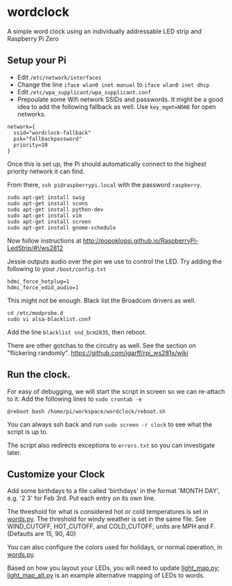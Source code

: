 # wordclock
A simple word clock using an individually addressable LED strip and Raspberry Pi Zero

## Setup your Pi

- Edit `/etc/network/interfaces`
- Change the line `iface wlan0 inet manual` to `iface wlan0 inet dhcp`
- Edit `/etc/wpa_supplicant/wpa_supplicant.conf`
- Prepoulate some Wifi network SSIDs and passwords. It might be a good idea to add the following fallback as well. Use `key_mgmt=NONE` for open networks.
```
network={
  ssid="wordclock-fallback"
  psk="fallbackpassword"
  priority=10
}
```

Once this is set up, the Pi should automatically connect to the highest priority network it can find.

From there, `ssh pi@raspberrypi.local` with the password `raspberry`.

```
sudo apt-get install swig
sudo apt-get install scons
sudo apt-get install python-dev
sudo apt-get install vim
sudo apt-get install screen
sudo apt-get install gnome-schedule
```

Now follow instructions at http://popoklopsi.github.io/RaspberryPi-LedStrip/#!/ws2812


Jessie outputs audio over the pin we use to control the LED.
Try adding the following to your `/boot/config.txt`

```
hdmi_force_hotplug=1
hdmi_force_edid_audio=1
```

This might not be enough. Black list the Broadcom drivers as well.

```
cd /etc/modprobe.d
sudo vi alsa-blacklist.conf
```

Add the line `blacklist snd_bcm2835`, then reboot.

There are other gotchas to the circutry as well. See the section on "flickering randomly".
https://github.com/jgarff/rpi_ws281x/wiki

## Run the clock.

For easy of debugging, we will start the script in screen so we can re-attach to it.
Add the following lines to `sudo crontab -e`

```
@reboot bash /home/pi/workspace/wordclock/reboot.sh
```

You can always ssh back and run `sudo screen -r clock` to see what the script is up to.

The script also redirects exceptions to `errors.txt` so you can investigate later.

## Customize your Clock

Add some birthdays to a file called 'birthdays' in the format 'MONTH DAY', e.g. '2 3' for Feb 3rd.
Put each entry on its own line.

The threshold for what is considered hot or cold temperatures is set in [words.py](words.py).
The threshold for windy weather is set in the same file.
See WIND_CUTOFF, HOT_CUTOFF, and COLD_CUTOFF; units are MPH and F. (Defaults are 15, 90, 40)

You can also configure the colors used for holidays, or normal operation, in [words.py](words.py).

Based on how you layout your LEDs, you will need to update [light_map.py](light_map.py); [light_map_alt.py](light_map_alt.py) is an example alternative mapping of LEDs to words.


